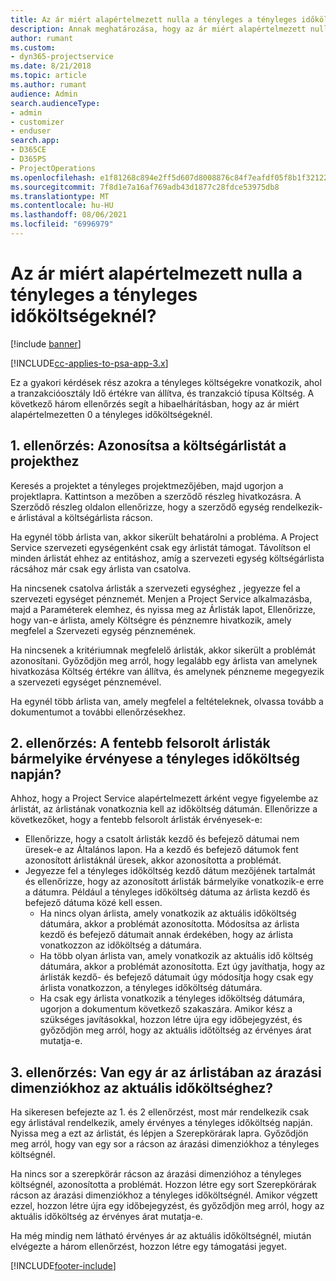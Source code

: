 ```yaml
---
title: Az ár miért alapértelmezett nulla a tényleges a tényleges időköltségeknél?
description: Annak meghatározása, hogy az ár miért alapértelmezett nulla a tényleges a tényleges időköltségeknél
author: rumant
ms.custom:
- dyn365-projectservice
ms.date: 8/21/2018
ms.topic: article
ms.author: rumant
audience: Admin
search.audienceType:
- admin
- customizer
- enduser
search.app:
- D365CE
- D365PS
- ProjectOperations
ms.openlocfilehash: e1f81268c894e2ff5d607d8008876c84f7eafdf05f8b1f3212263a5dfa89b69d
ms.sourcegitcommit: 7f8d1e7a16af769adb43d1877c28fdce53975db8
ms.translationtype: MT
ms.contentlocale: hu-HU
ms.lasthandoff: 08/06/2021
ms.locfileid: "6996979"
---
```

# <a name="why-is-the-price-defaulting-to-zero-on-time-cost-actuals"></a>Az ár miért alapértelmezett nulla a tényleges a tényleges időköltségeknél?

[!include [banner](../includes/psa-now-project-operations.md)]

[!INCLUDE[cc-applies-to-psa-app-3.x](../includes/cc-applies-to-psa-app-3x.md)]

Ez a gyakori kérdések rész azokra a tényleges költségekre vonatkozik, ahol a tranzakcióosztály Idő értékre van állítva, és tranzakció típusa Költség. A következő három ellenőrzés segít a hibaelhárításban, hogy az ár miért alapértelmezetten 0 a tényleges időköltségeknél.
 
## <a name="check-1-identify-the-cost-price-list-for-the-project"></a>1. ellenőrzés: Azonosítsa a költségárlistát a projekthez

Keresés a projektet a tényleges projektmezőjében, majd ugorjon a projektlapra. Kattintson a mezőben a szerződő részleg hivatkozásra. A Szerződő részleg oldalon ellenőrizze, hogy a szerződő egység rendelkezik-e árlistával a költségárlista rácson.

Ha egynél több árlista van, akkor sikerült behatárolni a probléma. A Project Service szervezeti egységenként csak egy árlistát támogat. Távolítson el minden árlistát ehhez az entitáshoz, amíg a szervezeti egység költségárlista rácsához már csak egy árlista van csatolva.

Ha nincsenek csatolva árlisták a szervezeti egységhez , jegyezze fel a szervezeti egységet pénznemét. Menjen a Project Service alkalmazásba, majd a Paraméterek elemhez, és nyissa meg az Árlisták lapot, Ellenőrizze, hogy van-e árlista, amely Költségre és pénznemre hivatkozik, amely megfelel a Szervezeti egység pénznemének.
 
Ha nincsenek a kritériumnak megfelelő árlisták, akkor sikerült a problémát azonosítani. Győződjön meg arról, hogy legalább egy árlista van amelynek hivatkozása Költség értékre van állítva, és amelynek pénzneme megegyezik a szervezeti egységet pénznemével.

Ha egynél több árlista van, amely megfelel a feltételeknek, olvassa tovább a dokumentumot a további ellenőrzésekhez.

## <a name="check-2-are-any-of-the-price-lists-identified-above-valid-for-the-specific-date-of-the-time-cost-actual"></a>2. ellenőrzés: A fentebb felsorolt árlisták bármelyike érvényese a tényleges időköltség napján?

Ahhoz, hogy a Project Service alapértelmezett árként vegye figyelembe az árlistát, az árlistának vonatkoznia kell az időköltség dátumán. Ellenőrizze a következőket, hogy a fentebb felsorolt árlisták érvényesek-e:

- Ellenőrizze, hogy a csatolt árlisták kezdő és befejező dátumai nem üresek-e az Általános lapon. Ha a kezdő és befejező dátumok fent azonosított árlistáknál üresek, akkor azonosította a problémát. 
- Jegyezze fel a tényleges időköltség kezdő dátum mezőjének tartalmát és ellenőrizze, hogy az azonosított árlisták bármelyike vonatkozik-e erre a dátumra. Például a tényleges időköltség dátuma az árlista kezdő és befejező dátuma közé kell essen. 
    - Ha nincs olyan árlista, amely vonatkozik az aktuális időköltség dátumára, akkor a problémát azonosította. Módosítsa az árlista kezdő és befejező dátumait annak érdekében, hogy az árlista vonatkozzon az időköltség a dátumára. 
    - Ha több olyan árlista van, amely vonatkozik az aktuális idő költség dátumára, akkor a problémát azonosította. Ezt úgy javíthatja, hogy az árlisták kezdő- és befejező dátumait úgy módosítja hogy csak egy árlista vonatkozzon, a tényleges időköltség dátumára. 
    - Ha csak egy árlista vonatkozik a tényleges időköltség dátumára, ugorjon a dokumentum következő szakaszára.
Amikor kész a szükséges javításokkal, hozzon létre újra egy időbejegyzést, és győződjön meg arról, hogy az aktuális időtöltség az érvényes árat mutatja-e.

## <a name="check-3-is-there-a-price-in-the-price-list-for-the-pricing-dimensions-on-the-time-cost-actual"></a>3. ellenőrzés: Van egy ár az árlistában az árazási dimenziókhoz az aktuális időköltséghez?

Ha sikeresen befejezte az 1. és 2 ellenőrzést, most már rendelkezik csak egy árlistával rendelkezik, amely érvényes a tényleges időköltség napján. Nyissa meg a ezt az árlistát, és lépjen a Szerepkörárak lapra. Győződjön meg arról, hogy van egy sor a rácson az árazási dimenziókhoz a tényleges költségnél.

Ha nincs sor a szerepkörár rácson az árazási dimenzióhoz a tényleges költségnél, azonosította a problémát. Hozzon létre egy sort Szerepkörárak rácson az árazási dimenziókhoz a tényleges időköltségnél. Amikor végzett ezzel, hozzon létre újra egy időbejegyzést, és győződjön meg arról, hogy az aktuális időköltség az érvényes árat mutatja-e.
 
Ha még mindig nem látható érvényes ár az aktuális időköltségnél, miután elvégezte a három ellenőrzést, hozzon létre egy támogatási jegyet.





[!INCLUDE[footer-include](../includes/footer-banner.md)]